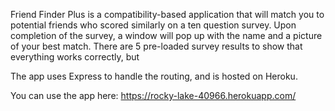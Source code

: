 Friend Finder Plus is a compatibility-based application that will match you to potential friends who scored similarly on a ten question survey. Upon completion of the survey, a window will pop up with the name and a picture of your best match.  There are 5 pre-loaded survey results to show that everything works correctly, but 

The app uses Express to handle the routing, and is hosted on Heroku.

You can use the app here: https://rocky-lake-40966.herokuapp.com/
